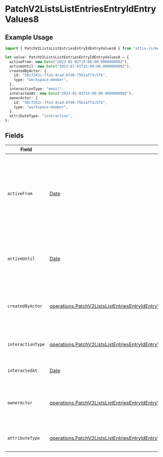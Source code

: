 # PatchV2ListsListEntriesEntryIdEntryValues8

## Example Usage

```typescript
import { PatchV2ListsListEntriesEntryIdEntryValues8 } from "attio-js/models/operations";

let value: PatchV2ListsListEntriesEntryIdEntryValues8 = {
  activeFrom: new Date("2023-01-01T15:00:00.000000000Z"),
  activeUntil: new Date("2023-01-01T15:00:00.000000000Z"),
  createdByActor: {
    id: "50cf242c-7fa3-4cad-87d0-75b1af71c57b",
    type: "workspace-member",
  },
  interactionType: "email",
  interactedAt: new Date("2023-01-01T15:00:00.000000000Z"),
  ownerActor: {
    id: "50cf242c-7fa3-4cad-87d0-75b1af71c57b",
    type: "workspace-member",
  },
  attributeType: "interaction",
};
```

## Fields

| Field                                                                                                                                                                                                                                                        | Type                                                                                                                                                                                                                                                         | Required                                                                                                                                                                                                                                                     | Description                                                                                                                                                                                                                                                  | Example                                                                                                                                                                                                                                                      |
| ------------------------------------------------------------------------------------------------------------------------------------------------------------------------------------------------------------------------------------------------------------ | ------------------------------------------------------------------------------------------------------------------------------------------------------------------------------------------------------------------------------------------------------------ | ------------------------------------------------------------------------------------------------------------------------------------------------------------------------------------------------------------------------------------------------------------ | ------------------------------------------------------------------------------------------------------------------------------------------------------------------------------------------------------------------------------------------------------------ | ------------------------------------------------------------------------------------------------------------------------------------------------------------------------------------------------------------------------------------------------------------ |
| `activeFrom`                                                                                                                                                                                                                                                 | [Date](https://developer.mozilla.org/en-US/docs/Web/JavaScript/Reference/Global_Objects/Date)                                                                                                                                                                | :heavy_check_mark:                                                                                                                                                                                                                                           | The point in time at which this value was made "active". `active_from` can be considered roughly analogous to `created_at`.                                                                                                                                  | 2023-01-01T15:00:00.000000000Z                                                                                                                                                                                                                               |
| `activeUntil`                                                                                                                                                                                                                                                | [Date](https://developer.mozilla.org/en-US/docs/Web/JavaScript/Reference/Global_Objects/Date)                                                                                                                                                                | :heavy_check_mark:                                                                                                                                                                                                                                           | The point in time at which this value was deactivated. If `null`, the value is active.                                                                                                                                                                       | 2023-01-01T15:00:00.000000000Z                                                                                                                                                                                                                               |
| `createdByActor`                                                                                                                                                                                                                                             | [operations.PatchV2ListsListEntriesEntryIdEntryValuesEntriesResponse200ApplicationJSONResponseBodyData8CreatedByActor](../../models/operations/patchv2listslistentriesentryidentryvaluesentriesresponse200applicationjsonresponsebodydata8createdbyactor.md) | :heavy_check_mark:                                                                                                                                                                                                                                           | The actor that created this value.                                                                                                                                                                                                                           | {<br/>"type": "workspace-member",<br/>"id": "50cf242c-7fa3-4cad-87d0-75b1af71c57b"<br/>}                                                                                                                                                                     |
| `interactionType`                                                                                                                                                                                                                                            | [operations.PatchV2ListsListEntriesEntryIdEntryValuesInteractionType](../../models/operations/patchv2listslistentriesentryidentryvaluesinteractiontype.md)                                                                                                   | :heavy_check_mark:                                                                                                                                                                                                                                           | The type of interaction e.g. calendar or email.                                                                                                                                                                                                              | email                                                                                                                                                                                                                                                        |
| `interactedAt`                                                                                                                                                                                                                                               | [Date](https://developer.mozilla.org/en-US/docs/Web/JavaScript/Reference/Global_Objects/Date)                                                                                                                                                                | :heavy_check_mark:                                                                                                                                                                                                                                           | When the interaction occurred.                                                                                                                                                                                                                               | 2023-01-01T15:00:00.000000000Z                                                                                                                                                                                                                               |
| `ownerActor`                                                                                                                                                                                                                                                 | [operations.PatchV2ListsListEntriesEntryIdEntryValuesOwnerActor](../../models/operations/patchv2listslistentriesentryidentryvaluesowneractor.md)                                                                                                             | :heavy_check_mark:                                                                                                                                                                                                                                           | The actor that created this value.                                                                                                                                                                                                                           | {<br/>"type": "workspace-member",<br/>"id": "50cf242c-7fa3-4cad-87d0-75b1af71c57b"<br/>}                                                                                                                                                                     |
| `attributeType`                                                                                                                                                                                                                                              | [operations.PatchV2ListsListEntriesEntryIdEntryValuesEntriesResponse200ApplicationJSONResponseBodyData8AttributeType](../../models/operations/patchv2listslistentriesentryidentryvaluesentriesresponse200applicationjsonresponsebodydata8attributetype.md)   | :heavy_check_mark:                                                                                                                                                                                                                                           | The attribute type of the value.                                                                                                                                                                                                                             | interaction                                                                                                                                                                                                                                                  |